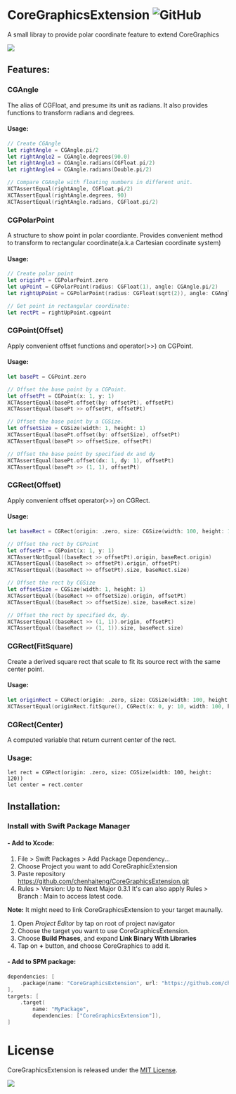 # CoreGraphicsExtension ![GitHub](https://img.shields.io/github/license/chenhaiteng/coregraphicsextension?style=plastic)

A small libray to provide polar coordinate feature to extend CoreGraphics

<a href="https://www.buymeacoffee.com/chenhaiteng"><img src="https://img.buymeacoffee.com/button-api/?text=Buy me a coffee&emoji=☕&slug=chenhaiteng&button_colour=FFDD00&font_colour=000000&font_family=Cookie&outline_colour=000000&coffee_colour=ffffff" /></a>

## Features:
### CGAngle
The alias of CGFloat, and presume its unit as radians.
It also provides functions to transform radians and degrees.

#### Usage:
```swift
// Create CGAngle
let rightAngle = CGAngle.pi/2
let rightAngle2 = CGAngle.degrees(90.0)
let rightAngle3 = CGAngle.radians(CGFloat.pi/2)
let rightAngle4 = CGAngle.radians(Double.pi/2)

// Compare CGAngle with floating numbers in different unit. 
XCTAssertEqual(rightAngle, CGFloat.pi/2)
XCTAssertEqual(rightAngle.degrees, 90)
XCTAssertEqual(rightAngle.radians, CGFloat.pi/2)
```

### CGPolarPoint
A structure to show point in polar coordiante.
Provides convenient method to transform to rectangular coordinate(a.k.a Cartesian coordinate system) 

#### Usage:
```swift
// Create polar point
let originPt = CGPolarPoint.zero
let upPoint = CGPolarPoint(radius: CGFloat(1), angle: CGAngle.pi/2)
let rightUpPoint = CGPolarPoint(radius: CGFloat(sqrt(2)), angle: CGAngle.pi/4)

// Get point in rectangular coordinate:
let rectPt = rightUpPoint.cgpoint
```
### CGPoint(Offset)
Apply convenient offset functions and operator(>>) on CGPoint.

#### Usage:
```swift
let basePt = CGPoint.zero

// Offset the base point by a CGPoint.
let offsetPt = CGPoint(x: 1, y: 1)
XCTAssertEqual(basePt.offset(by: offsetPt), offsetPt)
XCTAssertEqual(basePt >> offsetPt, offsetPt)

// Offset the base point by a CGSize.
let offsetSize = CGSize(width: 1, height: 1)
XCTAssertEqual(basePt.offset(by: offsetSize), offsetPt)
XCTAssertEqual(basePt >> offsetSize, offsetPt)

// Offset the base point by specified dx and dy
XCTAssertEqual(basePt.offset(dx: 1, dy: 1), offsetPt)
XCTAssertEqual(basePt >> (1, 1), offsetPt)

```

### CGRect(Offset)
Apply convenient offset operator(>>) on CGRect.
#### Usage:
```swift
let baseRect = CGRect(origin: .zero, size: CGSize(width: 100, height: 120))

// Offset the rect by CGPoint
let offsetPt = CGPoint(x: 1, y: 1)
XCTAssertNotEqual((baseRect >> offsetPt).origin, baseRect.origin)
XCTAssertEqual((baseRect >> offsetPt).origin, offsetPt)
XCTAssertEqual((baseRect >> offsetPt).size, baseRect.size)

// Offset the rect by CGSize
let offsetSize = CGSize(width: 1, height: 1)
XCTAssertEqual((baseRect >> offsetSize).origin, offsetPt)
XCTAssertEqual((baseRect >> offsetSize).size, baseRect.size)

// Offset the rect by specified dx, dy.
XCTAssertEqual((baseRect >> (1, 1)).origin, offsetPt)
XCTAssertEqual((baseRect >> (1, 1)).size, baseRect.size)
```

### CGRect(FitSquare)
Create a derived square rect that scale to fit its source rect with the same center point.

#### Usage:
```swift
let originRect = CGRect(origin: .zero, size: CGSize(width: 100, height: 120))
XCTAssertEqual(originRect.fitSqure(), CGRect(x: 0, y: 10, width: 100, height: 100))

```

### CGRect(Center)
A computed variable that return current center of the rect.

### Usage:
```
let rect = CGRect(origin: .zero, size: CGSize(width: 100, height: 120))
let center = rect.center
```

## Installation:
### Install with Swift Package Manager
#### - Add to Xcode:

1. File > Swift Packages > Add Package Dependency...
2. Choose Project you want to add CoreGraphicExtension
3. Paste repository https://github.com/chenhaiteng/CoreGraphicsExtension.git
4. Rules > Version: Up to Next Major 0.3.1
It's can also apply Rules > Branch : Main to access latest code.

**Note:** It might need to link CoreGraphicsExtension to your target maunally.

1. Open *Project Editor* by tap on root of project navigator
2. Choose the target you want to use CoreGraphicsExtension.
3. Choose **Build Phases**, and expand **Link Binary With Libraries**
4. Tap on **+** button, and choose CoreGraphics to add it.

#### - Add to SPM package: 
```swift
dependencies: [
    .package(name: "CoreGraphicsExtension", url: "https://github.com/chenhaiteng/CoreGraphicsExtension.git", from: "0.3.1")
],
targets: [
    .target(
        name: "MyPackage",
        dependencies: ["CoreGraphicsExtension"]),
]
```

# License
CoreGraphicsExtension is released under the [MIT License](LICENSE).

<a href="https://www.buymeacoffee.com/chenhaiteng"><img src="https://img.buymeacoffee.com/button-api/?text=Buy me a coffee&emoji=☕&slug=chenhaiteng&button_colour=FFDD00&font_colour=000000&font_family=Cookie&outline_colour=000000&coffee_colour=ffffff" /></a>
